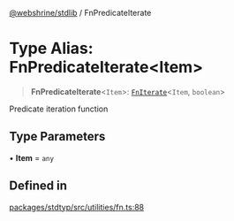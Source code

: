 [@webshrine/stdlib](../globals.md) / FnPredicateIterate

# Type Alias: FnPredicateIterate\<Item\>

> **FnPredicateIterate**\<`Item`\>: [`FnIterate`](FnIterate.md)\<`Item`, `boolean`\>

Predicate iteration function

## Type Parameters

• **Item** = `any`

## Defined in

[packages/stdtyp/src/utilities/fn.ts:88](https://github.com/webshrine/webshrine/blob/0e16c5948921e0c95cce645760c4a8b0855b196b/packages/stdtyp/src/utilities/fn.ts#L88)
